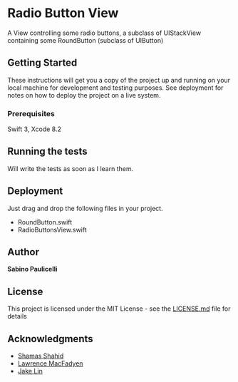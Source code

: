 # Radio Button View

A View controlling some radio buttons, a subclass of UIStackView containing some RoundButton (subclass of UIButton)

## Getting Started

These instructions will get you a copy of the project up and running on your local machine for development and testing purposes. See deployment for notes on how to deploy the project on a live system.

### Prerequisites

Swift 3, Xcode 8.2

## Running the tests

Will write the tests as soon as I learn them.

## Deployment

Just drag and drop the following files in your project.
* RoundButton.swift
* RadioButtonsView.swift

## Author

**Sabino Paulicelli**

## License

This project is licensed under the MIT License - see the [LICENSE.md](LICENSE.md) file for details

## Acknowledgments

* [Shamas Shahid](https://github.com/shamasshahid/SSRadioButtonsController)
* [Lawrence MacFadyen](https://github.com/lmacfadyen/RoundButton)
* [Jake Lin](https://github.com/JakeLin/IBCalculator)
